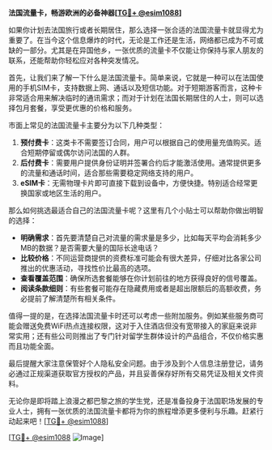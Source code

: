 **法国流量卡，畅游欧洲的必备神器[[TG💪+ @esim1088](https://t.me/s/esim1088)]**

如果你计划去法国旅行或者长期居住，那么选择一张合适的法国流量卡就显得尤为重要了。在当今这个信息爆炸的时代，无论是工作还是生活，网络都已成为不可或缺的一部分。尤其是在异国他乡，一张优质的流量卡不仅能让你保持与家人朋友的联系，还能帮助你轻松应对各种突发情况。

首先，让我们来了解一下什么是法国流量卡。简单来说，它就是一种可以在法国使用的手机SIM卡，支持数据上网、通话以及短信功能。对于短期游客而言，这种卡非常适合用来解决临时的通讯需求；而对于计划在法国长期居住的人士，则可以选择包月套餐，享受更优惠的价格和服务。

市面上常见的法国流量卡主要分为以下几种类型：

1. **预付费卡**：这类卡不需要签订合同，用户可以根据自己的使用量充值购买。适合短期停留或偶尔访问法国的人群。
2. **后付费卡**：需要用户提供身份证明并签署合约后才能激活使用。通常提供更多的流量和通话时间，适合那些需要稳定网络支持的用户。
3. **eSIM卡**：无需物理卡片即可直接下载到设备中，方便快捷。特别适合经常更换国家或地区生活的用户。

那么如何挑选最适合自己的法国流量卡呢？这里有几个小贴士可以帮助你做出明智的选择：

- **明确需求**：首先要清楚自己对流量的需求量是多少，比如每天平均会消耗多少MB的数据？是否需要大量的国际长途电话？
- **比较价格**：不同运营商提供的资费标准可能会有很大差异，仔细对比各家公司推出的优惠活动，寻找性价比最高的选项。
- **查看覆盖范围**：确保所选套餐能够在你计划前往的地方获得良好的信号覆盖。
- **阅读条款细则**：有些套餐可能存在隐藏费用或者是超出限额后的高额收费，务必提前了解清楚所有相关条件。

值得一提的是，在选择法国流量卡时还可以考虑一些附加服务。例如某些服务商可能会赠送免费WiFi热点连接权限，这对于入住酒店但没有宽带接入的家庭来说非常实用；还有些公司则推出了专门针对留学生群体设计的产品组合，不仅价格实惠而且功能全面。

最后提醒大家注意保管好个人隐私安全问题。由于涉及到个人信息注册登记，请务必通过正规渠道获取官方授权的产品，并且妥善保存好所有交易凭证及相关文件资料。

无论你是即将踏上浪漫之都巴黎之旅的学生党，还是准备投身于法国职场发展的专业人士，拥有一张优质的法国流量卡都将为你的旅程增添更多便利与乐趣。赶紧行动起来吧！[[TG💪+ @esim1088](https://t.me/s/esim1088)]

[[TG💪+ @esim1088](https://t.me/s/esim1088) ![Image](https://i.postimg.cc/4NQfJmqS/Snipaste-2025-05-13-00-14-12.png)]